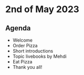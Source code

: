 
# 2nd of May 2023

## Agenda

- Welcome
- Order Pizza
- Short introductions
- Topic livebooks by Mehdi
- Eat Pizza
- Thank you all!
